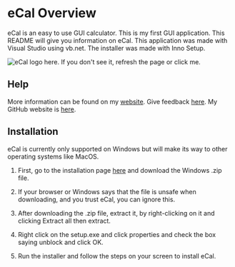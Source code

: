 # eCal Overview

eCal is an easy to use GUI calculator. This is my first GUI application. This README will give you information on eCal. This application was made with Visual Studio using vb.net. The installer was made with Inno Setup.

![eCal logo here. If you don't see it, refresh the page or click me.](https://by3301files.storage.live.com/y4mR2lR9Ejxvgvbre--ijl7K_tumbYP5x98lAfY4T2lZHPqexSU1wFOSZpIgznVig5FD4qkl_ZQLE0vTPW8Q68n7c6HEdeSbdlY67vmUV1WYv9DJWZNuThqUPylYSGVd36yONXJjqajH97d7wvAvE4rVlBC6rJHdnoUlUNi7NusTBfYDeO2xeJFbaEKU4J_imjNbFbpLXz4T0MEjhRcqfogXw/eCal.png?psid=1&width=200&height=200&cropMode=center)

## Help

More information can be found on my [website](https://sites.google.com/view/rishaank/ecal). Give feedback [here](https://docs.google.com/forms/d/e/1FAIpQLSfgiyL7RUH8CC_7mPTITcIBk7X_-jNWP258FcexjQ426rDfQA/viewform). My GitHub website is [here](https://github.com/rishaank/eCal).

## Installation

eCal is currently only supported on Windows but will make its way to other operating systems like MacOS.

1. First, go to the installation page [here](https://github.com/rishaank/eCal/releases) and download the Windows .zip file.

2. If your browser or Windows says that the file is unsafe when downloading, and you trust eCal, you can ignore this.

3. After downloading the .zip file, extract it, by right-clicking on it and clicking Extract all then extract.

4. Right click on the setup.exe and click properties and check the box saying unblock and click OK.

5. Run the installer and follow the steps on your screen to install eCal.

   

